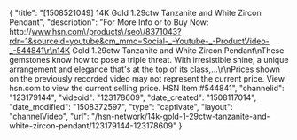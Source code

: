 {
    "title": "[1508521049] 14K Gold 1.29ctw Tanzanite and White Zircon Pendant",
    "description": "For More Info or to Buy Now: http:\/\/www.hsn.com\/products\/seo\/8371043?rdr=1&sourceid=youtube&cm_mmc=Social-_-Youtube-_-ProductVideo-_-544841\r\n14K Gold 1.29ctw Tanzanite and White Zircon Pendant\nThese gemstones know how to pose a triple threat. With irresistible shine, a unique arrangement and elegance that's at the top of its class,...\r\nPrices shown on the previously recorded video may not represent the current price.  View hsn.com to view the current selling price. HSN Item #544841",
    "channelid": "123179144",
    "videoid": "123178609",
    "date_created": "1508117014",
    "date_modified": "1508372597",
    "type": "captivate",
    "layout": "channelVideo",
    "url": "\/hsn-network\/14k-gold-1-29ctw-tanzanite-and-white-zircon-pendant\/123179144-123178609"
}